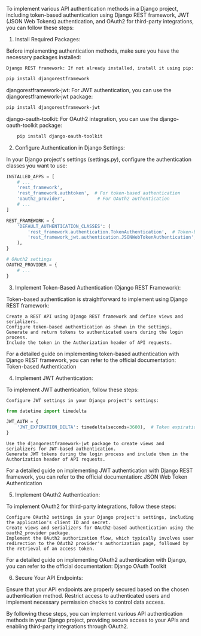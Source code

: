 To implement various API authentication methods in a Django project, including token-based authentication using Django REST framework, JWT (JSON Web Tokens) authentication, and OAuth2 for third-party integrations, you can follow these steps:

1. Install Required Packages:

Before implementing authentication methods, make sure you have the necessary packages installed:

    Django REST framework: If not already installed, install it using pip:

```bash
pip install djangorestframework
```

djangorestframework-jwt: For JWT authentication, you can use the djangorestframework-jwt package:

```bash
pip install djangorestframework-jwt
```

django-oauth-toolkit: For OAuth2 integration, you can use the django-oauth-toolkit package:

```bash
    pip install django-oauth-toolkit
```

2. Configure Authentication in Django Settings:

In your Django project's settings (settings.py), configure the authentication classes you want to use:

```python
INSTALLED_APPS = [
    # ...
    'rest_framework',
    'rest_framework.authtoken',  # For token-based authentication
    'oauth2_provider',            # For OAuth2 authentication
    # ...
]

REST_FRAMEWORK = {
    'DEFAULT_AUTHENTICATION_CLASSES': (
        'rest_framework.authentication.TokenAuthentication',  # Token-based authentication
        'rest_framework_jwt.authentication.JSONWebTokenAuthentication',  # JWT authentication
    ),
}

# OAuth2 settings
OAUTH2_PROVIDER = {
    # ...
}
```

3. Implement Token-Based Authentication (Django REST Framework):

Token-based authentication is straightforward to implement using Django REST framework:

    Create a REST API using Django REST framework and define views and serializers.
    Configure token-based authentication as shown in the settings.
    Generate and return tokens to authenticated users during the login process.
    Include the token in the Authorization header of API requests.

For a detailed guide on implementing token-based authentication with Django REST framework, you can refer to the official documentation: Token-based Authentication

4. Implement JWT Authentication:

To implement JWT authentication, follow these steps:

    Configure JWT settings in your Django project's settings:

```python
from datetime import timedelta

JWT_AUTH = {
    'JWT_EXPIRATION_DELTA': timedelta(seconds=3600),  # Token expiration time
}
```

    Use the djangorestframework-jwt package to create views and serializers for JWT-based authentication.
    Generate JWT tokens during the login process and include them in the Authorization header of API requests.

For a detailed guide on implementing JWT authentication with Django REST framework, you can refer to the official documentation: JSON Web Token Authentication

5. Implement OAuth2 Authentication:

To implement OAuth2 for third-party integrations, follow these steps:

    Configure OAuth2 settings in your Django project's settings, including the application's client ID and secret.
    Create views and serializers for OAuth2-based authentication using the oauth2_provider package.
    Implement the OAuth2 authorization flow, which typically involves user redirection to the OAuth2 provider's authorization page, followed by the retrieval of an access token.

For a detailed guide on implementing OAuth2 authentication with Django, you can refer to the official documentation: Django OAuth Toolkit

6. Secure Your API Endpoints:

Ensure that your API endpoints are properly secured based on the chosen authentication method. Restrict access to authenticated users and implement necessary permission checks to control data access.

By following these steps, you can implement various API authentication methods in your Django project, providing secure access to your APIs and enabling third-party integrations through OAuth2.